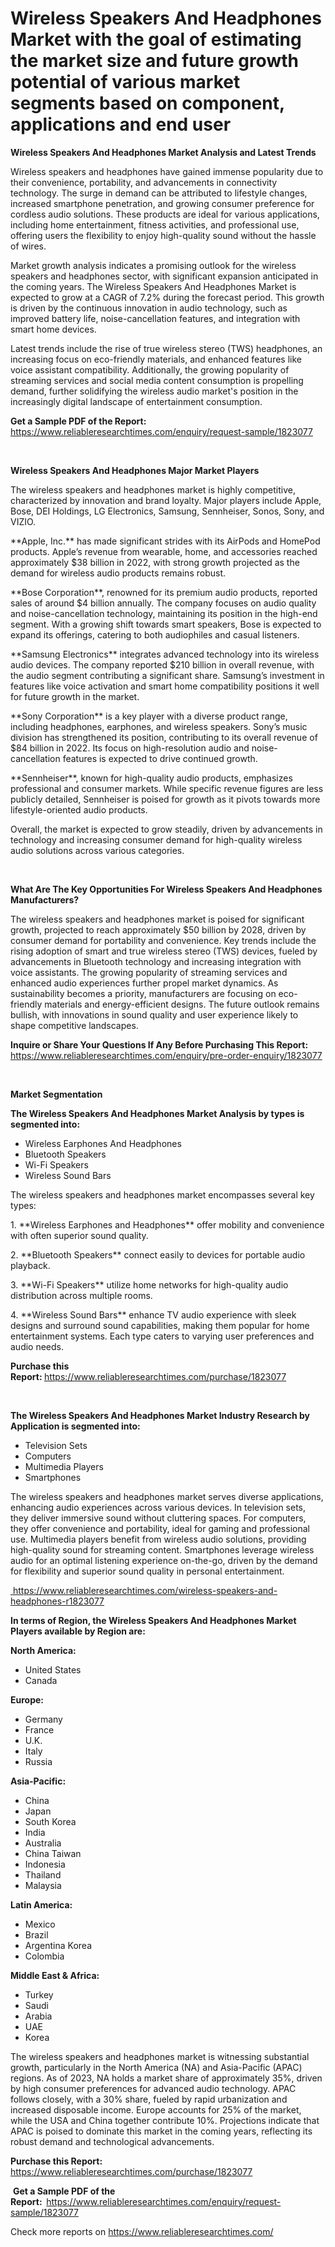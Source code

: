 <p><h1>Wireless Speakers And Headphones Market with the goal of estimating the market size and future growth potential of various market segments based on component, applications and end user</h1></p><p><strong>Wireless Speakers And Headphones Market Analysis and Latest Trends</strong></p>
<p><p>Wireless speakers and headphones have gained immense popularity due to their convenience, portability, and advancements in connectivity technology. The surge in demand can be attributed to lifestyle changes, increased smartphone penetration, and growing consumer preference for cordless audio solutions. These products are ideal for various applications, including home entertainment, fitness activities, and professional use, offering users the flexibility to enjoy high-quality sound without the hassle of wires.</p><p>Market growth analysis indicates a promising outlook for the wireless speakers and headphones sector, with significant expansion anticipated in the coming years. The Wireless Speakers And Headphones Market is expected to grow at a CAGR of 7.2% during the forecast period. This growth is driven by the continuous innovation in audio technology, such as improved battery life, noise-cancellation features, and integration with smart home devices.</p><p>Latest trends include the rise of true wireless stereo (TWS) headphones, an increasing focus on eco-friendly materials, and enhanced features like voice assistant compatibility. Additionally, the growing popularity of streaming services and social media content consumption is propelling demand, further solidifying the wireless audio market's position in the increasingly digital landscape of entertainment consumption.</p></p>
<p><strong>Get a Sample PDF of the Report:&nbsp;</strong> <a href="https://www.reliableresearchtimes.com/enquiry/request-sample/1823077?utm_campaign=2105&utm_medium=2&utm_source=Github&utm_content=ia&utm_term=10022025&utm_id=wireless-speakers-and-headphones">https://www.reliableresearchtimes.com/enquiry/request-sample/1823077</a></p>
<p>&nbsp;</p>
<p><strong>Wireless Speakers And Headphones Major Market Players</strong></p>
<p><p>The wireless speakers and headphones market is highly competitive, characterized by innovation and brand loyalty. Major players include Apple, Bose, DEI Holdings, LG Electronics, Samsung, Sennheiser, Sonos, Sony, and VIZIO.</p><p>**Apple, Inc.** has made significant strides with its AirPods and HomePod products. Apple’s revenue from wearable, home, and accessories reached approximately $38 billion in 2022, with strong growth projected as the demand for wireless audio products remains robust.</p><p>**Bose Corporation**, renowned for its premium audio products, reported sales of around $4 billion annually. The company focuses on audio quality and noise-cancellation technology, maintaining its position in the high-end segment. With a growing shift towards smart speakers, Bose is expected to expand its offerings, catering to both audiophiles and casual listeners.</p><p>**Samsung Electronics** integrates advanced technology into its wireless audio devices. The company reported $210 billion in overall revenue, with the audio segment contributing a significant share. Samsung’s investment in features like voice activation and smart home compatibility positions it well for future growth in the market.</p><p>**Sony Corporation** is a key player with a diverse product range, including headphones, earphones, and wireless speakers. Sony’s music division has strengthened its position, contributing to its overall revenue of $84 billion in 2022. Its focus on high-resolution audio and noise-cancellation features is expected to drive continued growth.</p><p>**Sennheiser**, known for high-quality audio products, emphasizes professional and consumer markets. While specific revenue figures are less publicly detailed, Sennheiser is poised for growth as it pivots towards more lifestyle-oriented audio products.</p><p>Overall, the market is expected to grow steadily, driven by advancements in technology and increasing consumer demand for high-quality wireless audio solutions across various categories.</p></p>
<p>&nbsp;</p>
<p><strong>What Are The Key Opportunities For Wireless Speakers And Headphones Manufacturers?</strong></p>
<p><p>The wireless speakers and headphones market is poised for significant growth, projected to reach approximately $50 billion by 2028, driven by consumer demand for portability and convenience. Key trends include the rising adoption of smart and true wireless stereo (TWS) devices, fueled by advancements in Bluetooth technology and increasing integration with voice assistants. The growing popularity of streaming services and enhanced audio experiences further propel market dynamics. As sustainability becomes a priority, manufacturers are focusing on eco-friendly materials and energy-efficient designs. The future outlook remains bullish, with innovations in sound quality and user experience likely to shape competitive landscapes.</p></p>
<p><strong>Inquire or Share Your Questions If Any Before Purchasing This Report:</strong> <a href="https://www.reliableresearchtimes.com/enquiry/pre-order-enquiry/1823077?utm_campaign=2105&utm_medium=2&utm_source=Github&utm_content=ia&utm_term=10022025&utm_id=wireless-speakers-and-headphones">https://www.reliableresearchtimes.com/enquiry/pre-order-enquiry/1823077</a></p>
<p>&nbsp;</p>
<p><strong>Market Segmentation</strong></p>
<p><strong>The Wireless Speakers And Headphones Market Analysis by types is segmented into:</strong></p>
<p><ul><li>Wireless Earphones And Headphones</li><li>Bluetooth Speakers</li><li>Wi-Fi Speakers</li><li>Wireless Sound Bars</li></ul></p>
<p><p>The wireless speakers and headphones market encompasses several key types: </p><p>1. **Wireless Earphones and Headphones** offer mobility and convenience with often superior sound quality. </p><p>2. **Bluetooth Speakers** connect easily to devices for portable audio playback. </p><p>3. **Wi-Fi Speakers** utilize home networks for high-quality audio distribution across multiple rooms. </p><p>4. **Wireless Sound Bars** enhance TV audio experience with sleek designs and surround sound capabilities, making them popular for home entertainment systems. Each type caters to varying user preferences and audio needs.</p></p>
<p><strong>Purchase this Report:&nbsp;</strong><a href="https://www.reliableresearchtimes.com/purchase/1823077?utm_campaign=2105&utm_medium=2&utm_source=Github&utm_content=ia&utm_term=10022025&utm_id=wireless-speakers-and-headphones">https://www.reliableresearchtimes.com/purchase/1823077</a></p>
<p>&nbsp;</p>
<p><strong>The Wireless Speakers And Headphones Market Industry Research by Application is segmented into:</strong></p>
<p><ul><li>Television Sets</li><li>Computers</li><li>Multimedia Players</li><li>Smartphones</li></ul></p>
<p><p>The wireless speakers and headphones market serves diverse applications, enhancing audio experiences across various devices. In television sets, they deliver immersive sound without cluttering spaces. For computers, they offer convenience and portability, ideal for gaming and professional use. Multimedia players benefit from wireless audio solutions, providing high-quality sound for streaming content. Smartphones leverage wireless audio for an optimal listening experience on-the-go, driven by the demand for flexibility and superior sound quality in personal entertainment.</p></p>
<p><a href="https://www.reliableresearchtimes.com/wireless-speakers-and-headphones-r1823077?utm_campaign=2105&utm_medium=2&utm_source=Github&utm_content=ia&utm_term=10022025&utm_id=wireless-speakers-and-headphones">&nbsp;https://www.reliableresearchtimes.com/wireless-speakers-and-headphones-r1823077</a></p>
<p><strong>In terms of Region, the Wireless Speakers And Headphones Market Players available by Region are:</strong></p>
<p>
    <p> <strong> North America: </strong>
        <ul>
            <li>United States</li>
            <li>Canada</li>
        </ul>
        </p> 
    <p> <strong> Europe: </strong>
        <ul>
            <li>Germany</li>
            <li>France</li>
            <li>U.K.</li>
            <li>Italy</li>
            <li>Russia</li>
        </ul>
        </p> 
    <p> <strong> Asia-Pacific: </strong>
        <ul>
            <li>China</li>
            <li>Japan</li>
            <li>South Korea</li>
            <li>India</li>
            <li>Australia</li>
            <li>China Taiwan</li>
            <li>Indonesia</li>
            <li>Thailand</li>
            <li>Malaysia</li>
        </ul>
        </p> 
    <p> <strong> Latin America: </strong>
        <ul>
            <li>Mexico</li>
            <li>Brazil</li>
            <li>Argentina Korea</li>
            <li>Colombia</li>
        </ul>
        </p> 
    <p> <strong> Middle East & Africa: </strong>
        <ul>
            <li>Turkey</li>
            <li>Saudi</li>
            <li>Arabia</li>
            <li>UAE</li>
            <li>Korea</li>
        </ul>
    </p>
    </p>
<p><p>The wireless speakers and headphones market is witnessing substantial growth, particularly in the North America (NA) and Asia-Pacific (APAC) regions. As of 2023, NA holds a market share of approximately 35%, driven by high consumer preferences for advanced audio technology. APAC follows closely, with a 30% share, fueled by rapid urbanization and increased disposable income. Europe accounts for 25% of the market, while the USA and China together contribute 10%. Projections indicate that APAC is poised to dominate this market in the coming years, reflecting its robust demand and technological advancements.</p></p>
<p><strong>Purchase this Report: </strong><a href="https://www.reliableresearchtimes.com/purchase/1823077?utm_campaign=2105&utm_medium=2&utm_source=Github&utm_content=ia&utm_term=10022025&utm_id=wireless-speakers-and-headphones">https://www.reliableresearchtimes.com/purchase/1823077</a></p>
<p>&nbsp;<strong>Get a Sample PDF of the Report:&nbsp;&nbsp;</strong><a href="https://www.reliableresearchtimes.com/enquiry/request-sample/1823077?utm_campaign=2105&utm_medium=2&utm_source=Github&utm_content=ia&utm_term=10022025&utm_id=wireless-speakers-and-headphones">https://www.reliableresearchtimes.com/enquiry/request-sample/1823077</a></p>
<p><strong></strong></p>
<p>Check more reports on <a href="https://www.reliableresearchtimes.com/?utm_campaign=2105&utm_medium=2&utm_source=Github&utm_content=ia&utm_term=10022025&utm_id=wireless-speakers-and-headphones">https://www.reliableresearchtimes.com/</a></p>